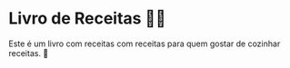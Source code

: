 # Livro de Receitas 🧑‍🍳

Este é um livro com receitas com receitas para quem gostar de cozinhar receitas. 🤔

